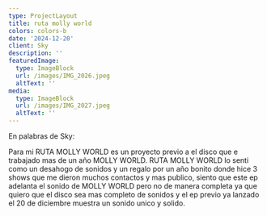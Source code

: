 ```yaml
---
type: ProjectLayout
title: ruta molly world
colors: colors-b
date: '2024-12-20'
client: Sky
description: ''
featuredImage:
  type: ImageBlock
  url: /images/IMG_2026.jpeg
  altText: ''
media:
  type: ImageBlock
  url: /images/IMG_2027.jpeg
  altText: ''
---
```

En palabras de Sky:

Para mi RUTA MOLLY WORLD es un proyecto previo a el disco que e trabajado mas de un año MOLLY WORLD. RUTA MOLLY WORLD lo senti como un desahogo de sonidos y un regalo por un año bonito donde hice 3 shows que me dieron muchos contactos y mas publico, siento que este ep adelanta el sonido de MOLLY WORLD pero no de manera completa ya que quiero que el disco sea mas completo de sonidos y el ep previo ya lanzado el 20 de diciembre muestra un sonido unico y solido.
